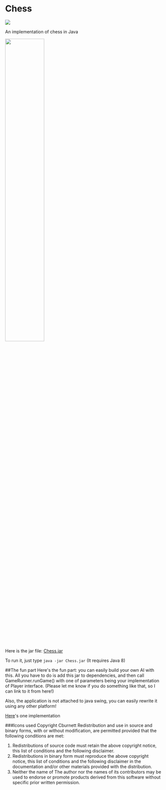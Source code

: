 # Chess 
<img src="https://travis-ci.org/ilinum/Chess.svg?branch=master">

An implementation of chess in Java


<img src="https://cloud.githubusercontent.com/assets/5924452/10867908/4d93ba0c-808c-11e5-885f-b7b366533b3f.png" width="50%" height="50%"/>


Here is the jar file: 
[Chess.jar](https://github.com/ilinum/Chess/releases/download/1.3/Chess.jar)

To run it, just type `java -jar Chess.jar`
(It requires Java 8)


##The fun part
Here's the fun part: you can easily build your own AI with this. All you have to do is add this jar to dependencies, and then call GameRunner.runGame() with one of parameters being your implementation of Player interface. 
(Please let me know if you do something like that, so I can link to it from here!)

Also, the application is not attached to java swing, you can easily rewrite it using any other platform!

[Here](https://github.com/ilinum/ChessAI)'s one implementation


###Icons used
Copyright Cburnett
Redistribution and use in source and binary forms, with or without modification, are permitted provided that the following conditions are met:

1. Redistributions of source code must retain the above copyright notice, this list of conditions and the following disclaimer.
2. Redistributions in binary form must reproduce the above copyright notice, this list of conditions and the following disclaimer in the documentation and/or other materials provided with the distribution.
3. Neither the name of The author nor the names of its contributors may be used to endorse or promote products derived from this software without specific prior written permission.
